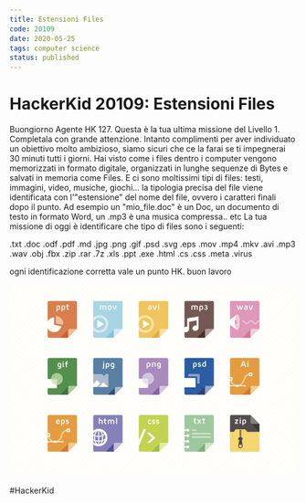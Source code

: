 ```yaml
---
title: Estensioni Files
code: 20109
date: 2020-05-25
tags: computer science
status: published
---
```

# HackerKid 20109: Estensioni Files

Buongiorno Agente HK 127. Questa è la tua ultima missione del Livello 1.
Completala con grande attenzione.
Intanto complimenti per aver individuato un obiettivo molto ambizioso, siamo sicuri che ce la farai se ti impegnerai 30 minuti tutti i giorni.
Hai visto come i files dentro i computer vengono memorizzati in formato digitale, organizzati in lunghe sequenze di Bytes e salvati in memoria come Files.
E ci sono moltissimi tipi di files: testi, immagini, video, musiche, giochi... la tipologia precisa del file viene identificata con l'"estensione" del nome del file, ovvero i caratteri finali dopo il punto. Ad esempio un "mio_file.doc" è un Doc, un documento di testo in formato Word, un .mp3 è una musica compressa.. etc
La tua missione di oggi è identificare che tipo di files sono i seguenti:

.txt
.doc
.odf
.pdf
.md
.jpg
.png
.gif
.psd
.svg
.eps
.mov
.mp4
.mkv
.avi
.mp3
.wav
.obj
.fbx
.zip
.rar
.7z
.xls
.ppt
.exe
.html
.cs
.css
.meta
.virus

ogni identificazione corretta vale un punto HK. buon lavoro

![](img/file_extensions.jpg)

#HackerKid